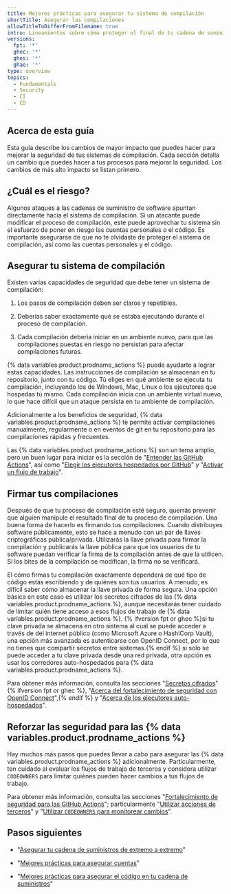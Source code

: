 ```yaml
---
title: Mejores prácticas para asegurar tu sistema de compilación
shortTitle: Asegurar las compilaciones
allowTitleToDifferFromFilename: true
intro: Lineamientos sobre cómo proteger el final de tu cadena de suministro; los sistemas que debes utilizar para compilar y distribuir artefactos.
versions:
  fpt: '*'
  ghec: '*'
  ghes: '*'
  ghae: '*'
type: overview
topics:
  - Fundamentals
  - Security
  - CI
  - CD
---
```


## Acerca de esta guía

Esta guía describe los cambios de mayor impacto que puedes hacer para mejorar la seguridad de tus sistemas de compilación. Cada sección detalla un cambio que puedes hacer a tus procesos para mejorar la seguridad. Los cambios de más alto impacto se listan primero.

## ¿Cuál es el riesgo?

Algunos ataques a las cadenas de suministro de software apuntan directamente hacia el sistema de compilación. Si un atacante puede modificar el proceso de compilación, este puede aprovechar tu sistema sin el esfuerzo de poner en riesgo las cuentas personales o el código. Es importante asegurarse de que no te olvidaste de proteger el sistema de compilación, así como las cuentas personales y el código.

## Asegurar tu sistema de compilación

Existen varias capacidades de seguridad que debe tener un sistema de compilación:

1. Los pasos de compilación deben ser claros y repetibles.

2. Deberías saber exactamente qué se estaba ejecutando durante el proceso de compilación.

3. Cada compilación debería iniciar en un ambiente nuevo, para que las compilaciones puestas en riesgo no persistan para afectar compilaciones futuras.

{% data variables.product.prodname_actions %} puede ayudarte a lograr estas capacidades. Las instrucciones de compilación se almacenan en tu repositorio, junto con tu código. Tú eliges en qué ambiente se ejecuta tu compilación, incluyendo los de Windows, Mac, Linux o los ejecutores que hospedas tú mismo. Cada compilación inicia con un ambiente virtual nuevo, lo que hace difícil que un ataque persista en tu ambiente de compilación.

Adicionalmente a los beneficios de seguridad, {% data variables.product.prodname_actions %} te permite activar compilaciones manualmente, regularmente o en eventos de git en tu repositorio para las compilaciones rápidas y frecuentes.

Las {% data variables.product.prodname_actions %} son un tema amplio, pero un buen lugar para iniciar es la sección de "[Entender las GitHub Actions](/actions/learn-github-actions/understanding-github-actions)", así como "[Elegir los ejecutores hospedados por GitHub](/actions/using-workflows/workflow-syntax-for-github-actions#choosing-github-hosted-runners)" y "[Activar un flujo de trabajo](/actions/using-workflows/triggering-a-workflow)".

## Firmar tus compilaciones

Después de que tu proceso de compilación esté seguro, querrás prevenir que alguien manipule el resultado final de tu proceso de compilación. Una buena forma de hacerlo es firmando tus compilaciones. Cuando distribuyes software públicamente, esto se hace a menudo con un par de llaves criptográficas pública/privada. Utilizarás la llave privada para firmar la compilación y publicarás la llave pública para que los usuarios de tu software puedan verificar la firma de la compilación antes de que la utilicen. Si los bites de la compilación se modifican, la firma no se verificará.

El cómo firmas tu compilación exactamente dependerá de qué tipo de código estás escribiendo y de quiénes son tus usuarios. A menudo, es difícil saber cómo almacenar la llave privada de forma segura. Una opción básica en este caso es utilizar los secretos cifrados de las {% data variables.product.prodname_actions %}, aunque necesitarás tener cuidado de limitar quién tiene acceso a esos flujos de trabajo de {% data variables.product.prodname_actions %}. {% ifversion fpt or ghec %}si tu clave privada se almacena en otro sistema al cual se puede acceder a través de del internet público (como Microsoft Azure o HashiCorp Vault), una opción más avanzada es autenticarse con OpenID Connect, por lo que no tienes que compartir secretos entre sistemas.{% endif %} si solo se puede acceder a tu clave privada desde una red privada, otra opción es usar los corredores auto-hospedados para {% data variables.product.prodname_actions %}.

Para obtener más información, consulta las secciones "[Secretos cifrados](/actions/security-guides/encrypted-secrets)"{% ifversion fpt or ghec %}, "[Acerca del fortalecimiento de seguridad con OpenID Connect](/actions/deployment/security-hardening-your-deployments/about-security-hardening-with-openid-connect)",{% endif %} y "[Acerca de los ejecutores auto-hospedados](/actions/hosting-your-own-runners/about-self-hosted-runners)".

## Reforzar las seguridad para las {% data variables.product.prodname_actions %}

Hay muchos más pasos que puedes llevar a cabo para asegurar las {% data variables.product.prodname_actions %} adicionalmente. Particularmente, ten cuidado al evaluar los flujos de trabajo de terceros y considera utilizar `CODEOWNERS` para limitar quiénes pueden hacer cambios a tus flujos de trabajo.

Para obtener más información, consulta las secciones "[Fortalecimiento de seguridad para las GitHub Actions](/actions/security-guides/security-hardening-for-github-actions)"; particularmente "[Utilizar acciones de terceros](/actions/security-guides/security-hardening-for-github-actions#using-third-party-actions)" y "[Utilizar `CODEOWNERS` para monitorear cambios](/actions/security-guides/security-hardening-for-github-actions#using-codeowners-to-monitor-changes)".

## Pasos siguientes

- "[Asegurar tu cadena de suministros de extremo a extremo](/code-security/supply-chain-security/end-to-end-supply-chain/end-to-end-supply-chain-overview)"

- "[Mejores prácticas para asegurar cuentas](/code-security/supply-chain-security/end-to-end-supply-chain/securing-accounts)"

- "[Mejores prácticas para asegurar el código en tu cadena de suministros](/code-security/supply-chain-security/end-to-end-supply-chain/securing-code)"
